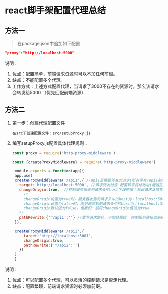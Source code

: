 <!--
 * @Date: 2023-03-19 09:47:39
-->
# react脚手架配置代理总结



## 方法一

> 在package.json中追加如下配置

```json
"proxy":"http://localhost:5000"
```

说明：

1. 优点：配置简单，前端请求资源时可以不加任何前缀。
2. 缺点：不能配置多个代理。
3. 工作方式：上述方式配置代理，当请求了3000不存在的资源时，那么该请求会转发给5000 （优先匹配前端资源）



## 方法二

1. 第一步：创建代理配置文件

   ```
   在src下创建配置文件：src/setupProxy.js
   ```

2. 编写setupProxy.js配置具体代理规则：

   ```js
   const proxy = require('http-proxy-middleware')
   
   const {createProxyMiddleware} = require('http-proxy-middleware')

    module.exports = function(app){
    app.use(
    createProxyMiddleware('/api1',{ //api1是需要转发的请求(所有带有/api1前缀的请求都会转发给5000)
      target:'http://localhost:5000', //请求转发给谁 配置转发目标地址(能返回数据的服务器地址)
      changeOrigin:true,  //控制服务器收到请求头中host字段的值：标识请求从哪里发出来的
        /*
        changeOrigin设置为true时，服务器收到的请求头中的host为：localhost:5000
        changeOrigin设置为false时，服务器收到的请求头中的host为：localhost:3000
        changeOrigin默认值为false，但我们一般将changeOrigin值设为true
      */
      pathRewrite:{'^/api1':''} //重写请求路径，不加会报错  控制服务器接收到的请求头中host字段的值 去除请求前缀，保证交给后台服务器的是正常请求地址(必须配置)
    }),

    createProxyMiddleware('/api2',{
        target:'http://localhost:5001',
        changeOrigin:true,
        pathRewrite:{'^/api2':''}
      })
    )
    }
   ```

说明：

1. 优点：可以配置多个代理，可以灵活的控制请求是否走代理。
2. 缺点：配置繁琐，前端请求资源时必须加前缀。